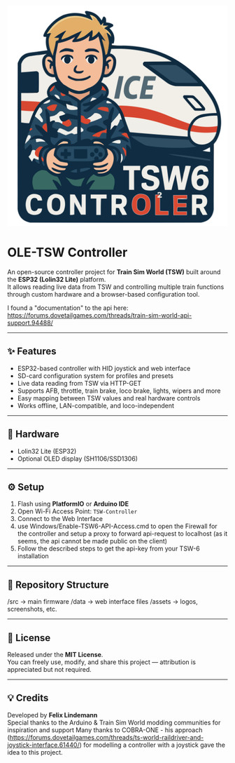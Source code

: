 ![Logo Oles Controller](https://raw.githubusercontent.com/felixlindemann/TSW6Controller/refs/heads/main/TSW6_Controller/data/logo_Ole_TSW.svg)

# OLE-TSW Controller

An open-source controller project for **Train Sim World (TSW)** built around the **ESP32 (Lolin32 Lite)** platform.  
It allows reading live data from TSW and controlling multiple train functions through custom hardware and a browser-based configuration tool.

I found a "documentation" to the api here: https://forums.dovetailgames.com/threads/train-sim-world-api-support.94488/

---

## ✨ Features
- ESP32-based controller with HID joystick and web interface  
- SD-card configuration system for profiles and presets  
- Live data reading from TSW via HTTP-GET  
- Supports AFB, throttle, train brake, loco brake, lights, wipers and more  
- Easy mapping between TSW values and real hardware controls  
- Works offline, LAN-compatible, and loco-independent  

---

## 🧩 Hardware
- Lolin32 Lite (ESP32) 
- Optional OLED display (SH1106/SSD1306)   

---

## ⚙️ Setup
1. Flash using **PlatformIO** or **Arduino IDE**  
2. Open Wi-Fi Access Point: `TSW-Controller`  
3. Connect to the Web Interface  
4. use Windows/Enable-TSW6-API-Access.cmd to open the Firewall for the controller
   and setup a proxy to forward api-request to localhost 
   (as it seems, the api cannot be made public on the client)
5. Follow the described steps to get the api-key from your TSW-6 installation


---

## 📁 Repository Structure
/src → main firmware
/data → web interface files
/assets → logos, screenshots, etc.

---

## 📄 License
Released under the **MIT License**.  
You can freely use, modify, and share this project — attribution is appreciated but not required.  

---

## 💡 Credits
Developed by **Felix Lindemann**  
Special thanks to the Arduino & Train Sim World modding communities for inspiration and support
Many thanks to COBRA-ONE - his approach (https://forums.dovetailgames.com/threads/ts-world-raildriver-and-joystick-interface.61440/) 
for modelling a controller with a joystick gave the idea to this project. 
